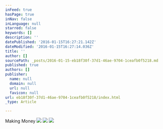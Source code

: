 ```yaml
---
inFeed: true
hasPage: true
inNav: false
inLanguage: null
starred: false
keywords: []
description: ''
datePublished: '2016-01-15T16:27:21.142Z'
dateModified: '2016-01-15T16:27:14.036Z'
title: ''
author: []
sourcePath: _posts/2016-01-15-eb18f30f-37d1-46ae-9704-1ceafb0f5218.md
published: true
authors: []
publisher:
  name: null
  domain: null
  url: null
  favicon: null
url: eb18f30f-37d1-46ae-9704-1ceafb0f5218/index.html
_type: Article

---
```

Making Money
![](https://s3-us-west-2.amazonaws.com/the-grid-img/p/84669bcca510e3d5832a50cf1855884e1bce249b.jpg)
![](https://the-grid-user-content.s3-us-west-2.amazonaws.com/31dcea5f-b7b9-4350-905a-432b4fd715a2.JPG)
![](https://the-grid-user-content.s3-us-west-2.amazonaws.com/1302483e-4be4-4b0e-a1db-2bae322a98f7.jpg)